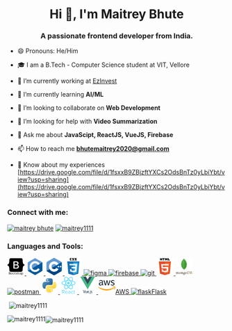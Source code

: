 <h1 align="center">Hi 👋, I'm Maitrey Bhute</h1>
<h3 align="center">A passionate frontend developer from India.</h3>

- 😄 Pronouns: He/Him

- 🎓 I am a B.Tech - Computer Science student at VIT, Vellore

- 🔭 I’m currently working at [EzInvest](https://ezinvest-web-dev.onrender.com/)

- 🌱 I’m currently learning **AI/ML**

- 👯 I’m looking to collaborate on **Web Development**

- 🤝 I’m looking for help with **Video Summarization**

- 💬 Ask me about **JavaScipt, ReactJS, VueJS, Firebase**

- 📫 How to reach me **bhutemaitrey2020@gmail.com**

- 📄 Know about my experiences [https://drive.google.com/file/d/1fsxxB9ZBjzftYXCs2OdsBnTz0yLbiYbt/view?usp=sharing](https://drive.google.com/file/d/1fsxxB9ZBjzftYXCs2OdsBnTz0yLbiYbt/view?usp=sharing)

<h3 align="left">Connect with me:</h3>
<p align="left">
<a href="https://linkedin.com/in/maitrey bhute" target="blank"><img align="center" src="https://raw.githubusercontent.com/rahuldkjain/github-profile-readme-generator/master/src/images/icons/Social/linked-in-alt.svg" alt="maitrey bhute" height="30" width="40" /></a>
<a href="https://www.leetcode.com/maitrey1111" target="blank"><img align="center" src="https://raw.githubusercontent.com/rahuldkjain/github-profile-readme-generator/master/src/images/icons/Social/leet-code.svg" alt="maitrey1111" height="30" width="40" /></a>
</p>

<h3 align="left">Languages and Tools:</h3>
<p align="left"> </a> 
  <a href="https://getbootstrap.com" target="_blank" rel="noreferrer"> <img src="https://raw.githubusercontent.com/devicons/devicon/master/icons/bootstrap/bootstrap-plain-wordmark.svg" alt="bootstrap" width="40" height="40"/> </a> <a href="https://www.cprogramming.com/" target="_blank" rel="noreferrer"> <img src="https://raw.githubusercontent.com/devicons/devicon/master/icons/c/c-original.svg" alt="c" width="40" height="40"/> </a> <a href="https://www.w3schools.com/cpp/" target="_blank" rel="noreferrer"> <img src="https://raw.githubusercontent.com/devicons/devicon/master/icons/cplusplus/cplusplus-original.svg" alt="cplusplus" width="40" height="40"/> </a> <a href="https://www.w3schools.com/css/" target="_blank" rel="noreferrer"> <img src="https://raw.githubusercontent.com/devicons/devicon/master/icons/css3/css3-original-wordmark.svg" alt="css3" width="40" height="40"/> </a> <a href="https://www.figma.com/" target="_blank" rel="noreferrer"> <img src="https://www.vectorlogo.zone/logos/figma/figma-icon.svg" alt="figma" width="40" height="40"/> </a> <a href="https://firebase.google.com/" target="_blank" rel="noreferrer"> <img src="https://www.vectorlogo.zone/logos/firebase/firebase-icon.svg" alt="firebase" width="40" height="40"/> </a>  <a href="https://git-scm.com/" target="_blank" rel="noreferrer"> <img src="https://www.vectorlogo.zone/logos/git-scm/git-scm-icon.svg" alt="git" width="40" height="40"/> </a> <a href="https://www.w3.org/html/" target="_blank" rel="noreferrer"> <img src="https://raw.githubusercontent.com/devicons/devicon/master/icons/html5/html5-original-wordmark.svg" alt="html5" width="40" height="40"/> </a> <a href="https://www.mongodb.com/" target="_blank" rel="noreferrer"> <img src="https://raw.githubusercontent.com/devicons/devicon/master/icons/mongodb/mongodb-original-wordmark.svg" alt="mongodb" width="40" height="40"/> </a> <a href="https://postman.com" target="_blank" rel="noreferrer"> <img src="https://www.vectorlogo.zone/logos/getpostman/getpostman-icon.svg" alt="postman" width="40" height="40"/> </a> <a href="https://www.python.org" target="_blank" rel="noreferrer"> <img src="https://raw.githubusercontent.com/devicons/devicon/master/icons/python/python-original.svg" alt="python" width="40" height="40"/> </a> <a href="https://reactjs.org/" target="_blank" rel="noreferrer"> <img src="https://raw.githubusercontent.com/devicons/devicon/master/icons/react/react-original-wordmark.svg" alt="react" width="40" height="40"/> </a> <a href="https://vuejs.org/" target="_blank" rel="noreferrer"> <img src="https://raw.githubusercontent.com/devicons/devicon/master/icons/vuejs/vuejs-original-wordmark.svg" alt="vuejs" width="40" height="40"/> </a> 
<a href="https://aws.amazon.com" target="_blank" rel="noreferrer"> <img src="https://raw.githubusercontent.com/devicons/devicon/master/icons/amazonwebservices/amazonwebservices-original-wordmark.svg" alt="aws" width="40" height="40">AWS<img/>
<a href="https://flask.palletsprojects.com/" target="_blank" rel="noreferrer"> <img src="https://www.vectorlogo.zone/logos/pocoo_flask/pocoo_flask-icon.svg" alt="flask" width="40" height="40">Flask<img/> </a>
</p>


<p>&nbsp;<img align="center" src="https://github-readme-stats.vercel.app/api?username=maitrey1111&show_icons=true&locale=en" alt="maitrey1111" /></p>
<p><img align="left" src="https://github-readme-stats.vercel.app/api/top-langs?username=maitrey1111&show_icons=true&locale=en&layout=compact" alt="maitrey1111" /></p>
<p><img align="center" src="https://github-readme-streak-stats.herokuapp.com/?user=maitrey1111&" alt="maitrey1111" /></p>




